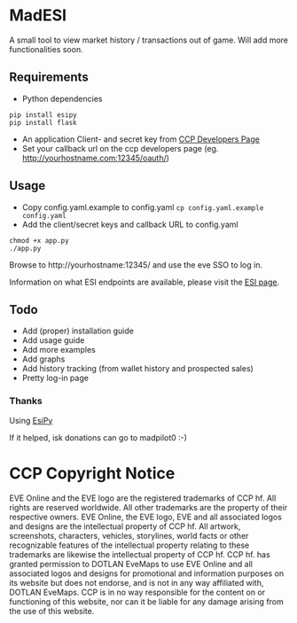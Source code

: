 # MadESI
A small tool to view market history / transactions out of game. Will add more functionalities soon.

## Requirements
* Python dependencies
```
pip install esipy
pip install flask
```
* An application Client- and secret key from [CCP Developers Page](https://developers.eveonline.com/applications)
* Set your callback url on the ccp developers page (eg. http://yourhostname.com:12345/oauth/)

## Usage

* Copy config.yaml.example to config.yaml `cp config.yaml.example config.yaml`
* Add the client/secret keys and callback URL to config.yaml
```
chmod +x app.py
./app.py
```
Browse to http://yourhostname:12345/ and use the eve SSO to log in. 

Information on what ESI endpoints are available, please visit the [ESI page](https://esi.tech.ccp.is/latest/).

## Todo
* Add (proper) installation guide
* Add usage guide
* Add more examples
* Add graphs
* Add history tracking (from wallet history and prospected sales)
* Pretty log-in page

### Thanks
Using [EsiPy](https://github.com/Kyria/EsiPy)

If it helped, isk donations can go to madpilot0 :-)

# CCP Copyright Notice
EVE Online and the EVE logo are the registered trademarks of CCP hf. All rights are reserved worldwide. All other trademarks are the property of their respective owners. EVE Online, the EVE logo, EVE and all associated logos and designs are the intellectual property of CCP hf. All artwork, screenshots, characters, vehicles, storylines, world facts or other recognizable features of the intellectual property relating to these trademarks are likewise the intellectual property of CCP hf. CCP hf. has granted permission to DOTLAN EveMaps to use EVE Online and all associated logos and designs for promotional and information purposes on its website but does not endorse, and is not in any way affiliated with, DOTLAN EveMaps. CCP is in no way responsible for the content on or functioning of this website, nor can it be liable for any damage arising from the use of this website.
